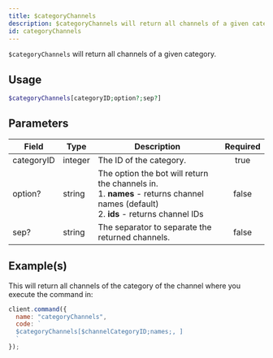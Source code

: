 ```yaml
---
title: $categoryChannels
description: $categoryChannels will return all channels of a given category.
id: categoryChannels
---
```


`$categoryChannels` will return all channels of a given category.

## Usage

```php
$categoryChannels[categoryID;option?;sep?]
```

## Parameters

| Field      | Type    | Description                                                                                                                                   | Required |
| ---------- | ------- | --------------------------------------------------------------------------------------------------------------------------------------------- | :------: |
| categoryID | integer | The ID of the category.                                                                                                                       |   true   |
| option?    | string  | The option the bot will return the channels in. <br /> 1. **names** - returns channel names (default) <br /> 2. **ids** - returns channel IDs |  false   |
| sep?       | string  | The separator to separate the returned channels.                                                                                              |  false   |

## Example(s)

This will return all channels of the category of the channel where you execute the command in:

```javascript
client.command({
  name: "categoryChannels",
  code: `
  $categoryChannels[$channelCategoryID;names;, ]
  `
});
```
